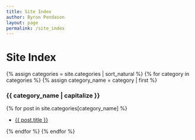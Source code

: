 ```yaml
---
title: Site Index
author: Byron Pendason
layout: page
permalink: /site_index
---
```


# Site Index

{% assign categories = site.categories | sort_natural %}
{% for category in categories %}
{% assign category_name = category | first %}

### {{ category_name | capitalize }}

{% for post in site.categories[category_name] %}

- [{{ post.title }}]({{post.url}})

{% endfor %}
{% endfor %}
